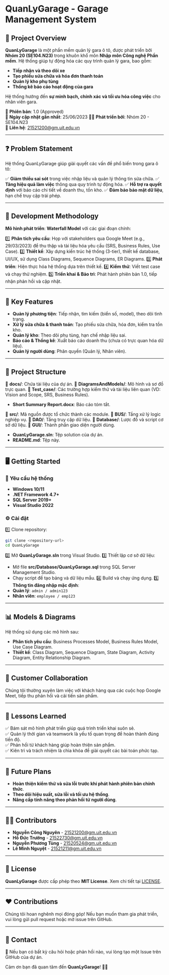 # QuanLyGarage - Garage Management System

## 📌 Project Overview
**QuanLyGarage** là một phần mềm quản lý gara ô tô, được phát triển bởi **Nhóm 20 (SE104.N23)** trong khuôn khổ môn **Nhập môn Công nghệ Phần mềm**. Hệ thống giúp tự động hóa các quy trình quản lý gara, bao gồm:

- **Tiếp nhận và theo dõi xe**
- **Tạo phiếu sửa chữa và hóa đơn thanh toán**
- **Quản lý kho phụ tùng**
- **Thống kê báo cáo hoạt động của gara**

Hệ thống hướng đến **sự minh bạch, chính xác và tối ưu hóa công việc** cho nhân viên gara.

📅 **Phiên bản**: 1.0 (Approved)  
📆 **Ngày cập nhật gần nhất**: 25/06/2023 
👨‍💻 **Phát triển bởi**: Nhóm 20 - SE104.N23  
📩 **Liên hệ**: 21521200@gm.uit.edu.vn 

---

## ❓ Problem Statement
Hệ thống QuanLyGarage giúp giải quyết các vấn đề phổ biến trong gara ô tô:

✅ **Giảm thiểu sai sót** trong việc nhập liệu và quản lý thông tin sửa chữa.
✅ **Tăng hiệu quả làm việc** thông qua quy trình tự động hóa. 
✅ **Hỗ trợ ra quyết định** với báo cáo chi tiết về doanh thu, tồn kho.
✅ **Đảm bảo bảo mật dữ liệu**, hạn chế truy cập trái phép.

---

## 🚀 Development Methodology
**Mô hình phát triển**: **Waterfall Model** với các giai đoạn chính:

1️⃣ **Phân tích yêu cầu**: Họp với stakeholders qua Google Meet (e.g., 29/03/2023) để thu thập và tài liệu hóa yêu cầu (SRS, Business Rules, Use Case).
2️⃣ **Thiết kế**: Xây dựng kiến trúc hệ thống (3-tier), thiết kế database, UI/UX, sử dụng Class Diagrams, Sequence Diagrams, ER Diagrams.
3️⃣ **Phát triển**: Hiện thực hóa hệ thống dựa trên thiết kế.
4️⃣ **Kiểm thử**: Viết test case và chạy thử nghiệm.
5️⃣ **Triển khai & Bảo trì**: Phát hành phiên bản 1.0, tiếp nhận phản hồi và cập nhật.

---

## 🔑 Key Features
- **Quản lý phương tiện**: Tiếp nhận, tìm kiếm (biển số, model), theo dõi tình trạng.
- **Xử lý sửa chữa & thanh toán**: Tạo phiếu sửa chữa, hóa đơn, kiểm tra tồn kho.
- **Quản lý kho**: Theo dõi phụ tùng, hạn chế nhập liệu sai.
- **Báo cáo & Thống kê**: Xuất báo cáo doanh thu (chưa có trực quan hóa dữ liệu).
- **Quản lý người dùng**: Phân quyền (Quản lý, Nhân viên).

---

## 📂 Project Structure
📂 **docs/**: Chứa tài liệu của dự án.
  📂 **DiagramsAndModels/**: Mô hình và sơ đồ trực quan.
  📂 **Test_case/**: Các trường hợp kiểm thử và tài liệu liên quan (VD: Vision and Scope, SRS, Business Rules).
  - **Short Summary Report.docx**: Báo cáo tóm tắt.

📂 **src/**: Mã nguồn được tổ chức thành các module.
  📂 **BUS/**: Tầng xử lý logic nghiệp vụ.
  📂 **DAO/**: Tầng truy cập dữ liệu.
  📂 **Database/**: Lược đồ và script cơ sở dữ liệu.
  📂 **GUI/**: Thành phần giao diện người dùng.
  - **QuanLyGarage.sln**: Tệp solution của dự án.
- **README.md**: Tệp này.

---

## 🖥️ Getting Started
### 🔧 Yêu cầu hệ thống
- **Windows 10/11**
- **.NET Framework 4.7+**
- **SQL Server 2019+**
- **Visual Studio 2022**

### ⚙️ Cài đặt
1️⃣ Clone repository:
   ```sh
   git clone <repository-url>
   cd QuanLyGarage
   ```
2️⃣ Mở **QuanLyGarage.sln** trong Visual Studio.
3️⃣ Thiết lập cơ sở dữ liệu:
   - Mở file **src/Database/QuanLyGarage.sql** trong SQL Server Management Studio.
   - Chạy script để tạo bảng và dữ liệu mẫu.
4️⃣ Build và chạy ứng dụng.
5️⃣ **Thông tin đăng nhập mặc định**:
   - **Quản lý**: `admin / admin123`
   - **Nhân viên**: `employee / emp123`

---

## 📊 Models & Diagrams
Hệ thống sử dụng các mô hình sau:
- **Phân tích yêu cầu**: Business Processes Model, Business Rules Model, Use Case Diagram.
- **Thiết kế**: Class Diagram, Sequence Diagram, State Diagram, Activity Diagram, Entity Relationship Diagram.

---

## 🤝 Customer Collaboration
Chúng tôi thường xuyên làm việc với khách hàng qua các cuộc họp Google Meet, tiếp thu phản hồi và cải tiến sản phẩm.

---

## 🎯 Lessons Learned
✅ Bám sát mô hình phát triển giúp quá trình triển khai suôn sẻ.  
✅ Quản lý thời gian và teamwork là yếu tố quan trọng để hoàn thành đúng tiến độ.  
✅ Phản hồi từ khách hàng giúp hoàn thiện sản phẩm.  
✅ Kiên trì và trách nhiệm là chìa khóa để giải quyết các bài toán phức tạp.  

---

## 🚀 Future Plans
- **Hoàn thiện kiểm thử và sửa lỗi trước khi phát hành phiên bản chính thức**.
- **Theo dõi hiệu suất, sửa lỗi và tối ưu hệ thống**.
- **Nâng cấp tính năng theo phản hồi từ người dùng**.

---

## 👨‍💻 Contributors
- **Nguyễn Công Nguyên** - 21521200@gm.uit.edu.vn
- **Hồ Đức Trưởng** - 21522730@gm.uit.edu.vn
- **Nguyễn Phương Tùng** - 21520524@gm.uit.edu.vn
- **Lê Minh Nguyệt** - 21521211@gm.uit.edu.vn  

---

## 📜 License
**QuanLyGarage** được cấp phép theo **MIT License**. Xem chi tiết tại [LICENSE](LICENSE).

---

## ❤️ Contributions
Chúng tôi hoan nghênh mọi đóng góp! Nếu bạn muốn tham gia phát triển, vui lòng gửi pull request hoặc mở issue trên GitHub.

---

## 📢 Contact
📩 Nếu bạn có bất kỳ câu hỏi hoặc phản hồi nào, vui lòng tạo một Issue trên GitHub của dự án.

Cảm ơn bạn đã quan tâm đến **QuanLyGarage**! 🚗💨


